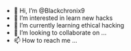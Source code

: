 - 👋 Hi, I’m @Blackchronix9
- 👀 I’m interested in learn new hacks
- 🌱 I’m currently learning ethical hacking
- 💞️ I’m looking to collaborate on ...
- 📫 How to reach me ...

<!---
Blackchronix9/Blackchronix9 is a ✨ special ✨ repository because its `README.md` (this file) appears on your GitHub profile.
You can click the Preview link to take a look at your changes.
--->
